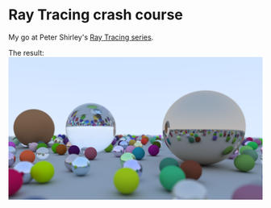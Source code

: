 # Ray Tracing crash course

My go at Peter Shirley's [Ray Tracing series](http://www.realtimerendering.com/raytracing/).

The result:
![](large.png)
